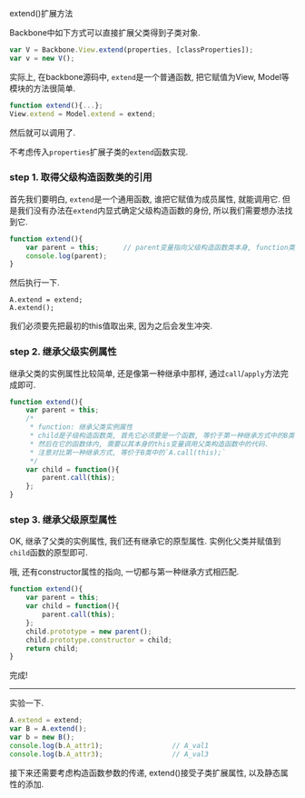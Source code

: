 
extend()扩展方法

Backbone中如下方式可以直接扩展父类得到子类对象.

```js
var V = Backbone.View.extend(properties, [classProperties]);
var v = new V();
```

实际上, 在backbone源码中, `extend`是一个普通函数, 把它赋值为View, Model等模块的方法很简单.

```js
function extend(){...};
View.extend = Model.extend = extend;
```

然后就可以调用了.

不考虑传入`properties`扩展子类的`extend`函数实现.

### step 1. 取得父级构造函数类的引用

首先我们要明白, `extend`是一个通用函数, 谁把它赋值为成员属性, 就能调用它. 但是我们没有办法在`extend`内显式确定父级构造函数的身份, 所以我们需要想办法找到它.

```js
function extend(){
    var parent = this;      // parent变量指向父级构造函数类本身, function类型.
    console.log(parent);
}
```

然后执行一下.

```
A.extend = extend;
A.extend();
```

我们必须要先把最初的this值取出来, 因为之后会发生冲突. 

### step 2. 继承父级实例属性

继承父类的实例属性比较简单, 还是像第一种继承中那样, 通过`call`/`apply`方法完成即可.

```js
function extend(){
    var parent = this;
    /*
     * function: 继承父类实例属性
     * child是子级构造函数类, 首先它必须要是一个函数, 等价于第一种继承方式中的B类.
     * 然后在它的函数体内, 需要以其本身的this变量调用父类构造函数中的代码.
     * 注意对比第一种继承方式, 等价于B类中的`A.call(this);`
     */
    var child = function(){
        parent.call(this);
    };
}
```

### step 3. 继承父级原型属性

OK, 继承了父类的实例属性, 我们还有继承它的原型属性. 实例化父类并赋值到`child`函数的原型即可.

哦, 还有constructor属性的指向, 一切都与第一种继承方式相匹配.

```js
function extend(){
    var parent = this;
    var child = function(){
        parent.call(this);
    };
    child.prototype = new parent();
    child.prototype.constructor = child;
    return child;
}
```

完成!

------

实验一下.

```js
A.extend = extend;
var B = A.extend();
var b = new B();
console.log(b.A_attr1);                 // A_val1
console.log(b.A_attr3);                 // A_val3
```

接下来还需要考虑构造函数参数的传递, extend()接受子类扩展属性, 以及静态属性的添加.